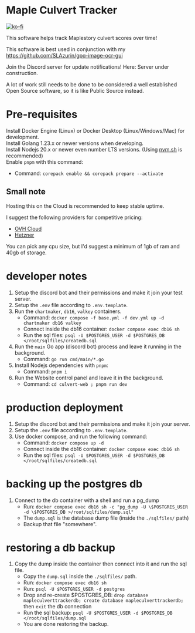 # Maple Culvert Tracker

[![ko-fi](https://ko-fi.com/img/githubbutton_sm.svg)](https://ko-fi.com/G2G0WUCP2)

This software helps track Maplestory culvert scores over time!

This software is best used in conjunction with my https://github.com/SLAzurin/gpq-image-ocr-gui

Join the Discord server for update notifications! Here: Server under construction.

A lot of work still needs to be done to be considered a well established Open Source software, so it is like Public Source instead.

# Pre-requisites

Install Docker Engine (Linux) or Docker Desktop (Linux/Windows/Mac) for development.  
Install Golang 1.23.x or newer versions when developing.  
Install Nodejs 20.x or newer even number LTS versions. (Using [nvm.sh](https://github.com/nvm-sh/nvm) is recommended)  
Enable `pnpm` with this command:

- Command: `corepack enable && corepack prepare --activate`

## Small note

Hosting this on the Cloud is recommended to keep stable uptime.

I suggest the following providers for competitive pricing:

- [OVH Cloud](https://www.ovhcloud.com/en/vps/)
- [Hetzner](https://www.hetzner.com/cloud/)

You can pick any cpu size, but I'd suggest a minimum of 1gb of ram and 40gb of storage.

# developer notes

1. Setup the discord bot and their permissions and make it join your test server.
2. Setup the `.env` file according to `.env.template`.
3. Run the `chartmaker`, `db16`, `valkey` containers.
   - Command: `docker compose -f base.yml -f dev.yml up -d chartmaker db16 valkey`
   - Connect inside the db16 container: `docker compose exec db16 sh`
   - Run the sql files: `psql -U $POSTGRES_USER -d $POSTGRES_DB </root/sqlfiles/createdb.sql`
4. Run the `main` Go app (discord bot) process and leave it running in the background.
   - Command: `go run cmd/main/*.go`
5. Install Nodejs dependencies with `pnpm`:
   - Command: `pnpm i`
6. Run the Website control panel and leave it in the background.
   - Command: `cd culvert-web ; pnpm run dev`

# production deployment

1. Setup the discord bot and their permissions and make it join your server.
2. Setup the `.env` file according to `.env.template`.
3. Use docker compose, and run the following command:
   - Command: `docker compose up -d`
   - Connect inside the db16 container: `docker compose exec db16 sh`
   - Run the sql files: `psql -U $POSTGRES_USER -d $POSTGRES_DB </root/sqlfiles/createdb.sql`

# backing up the postgres db

1. Connect to the db container with a shell and run a pg_dump
   - Run: `docker compose exec db16 sh -c "pg_dump -U \$POSTGRES_USER -d \$POSTGRES_DB >/root/sqlfiles/dump.sql"`
   - The `dump.sql` is the database dump file (inside the `./sqlfiles/` path)
   - Backup that file "somewhere".

# restoring a db backup

1. Copy the dump inside the container then connect into it and run the sql file.
   - Copy the `dump.sql` inside the `./sqlfiles/` path.
   - Run: `docker compose exec db16 sh`
   - Run: `psql -U $POSTGRES_USER -d postgres`
   - Drop and re-create $POSTGRES_DB: `drop database mapleculverttrackerdb; create database mapleculverttrackerdb;` then `exit` the db connection
   - Run the sql backup: `psql -U $POSTGRES_USER -d $POSTGRES_DB </root/sqlfiles/dump.sql`
   - You are done restoring the backup.

